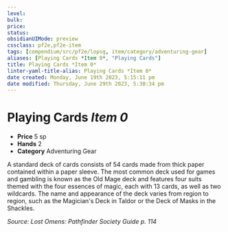 ```yaml
---
level:
bulk:
price:
status:
obsidianUIMode: preview
cssclass: pf2e,pf2e-item
tags: [compendium/src/pf2e/lopsg, item/category/adventuring-gear]
aliases: [Playing Cards *Item 0*, "Playing Cards"]
title: Playing Cards *Item 0*
linter-yaml-title-alias: Playing Cards *Item 0*
date created: Monday, June 19th 2023, 5:15:11 pm
date modified: Thursday, June 29th 2023, 5:30:34 pm
---
```


# Playing Cards *Item 0*

- **Price** 5 sp
- **Hands** 2
- **Category** Adventuring Gear

A standard deck of cards consists of 54 cards made from thick paper contained within a paper sleeve. The most common deck used for games and gambling is known as the Old Mage deck and features four suits themed with the four essences of magic, each with 13 cards, as well as two wildcards. The name and appearance of the deck varies from region to region, such as the Magician's Deck in Taldor or the Deck of Masks in the Shackles.

*Source: Lost Omens: Pathfinder Society Guide p. 114*
